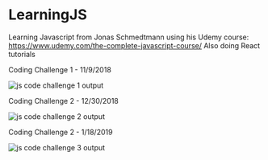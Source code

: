 # LearningJS

Learning Javascript from  Jonas Schmedtmann using his Udemy course: https://www.udemy.com/the-complete-javascript-course/
Also doing React tutorials


Coding Challenge 1 - 11/9/2018

![js code challenge 1 output](https://user-images.githubusercontent.com/7680427/48295113-b247fb80-e43d-11e8-9ef8-289b4d15d934.JPG)


Coding Challenge 2 - 12/30/2018


![js code challenge 2 output](https://user-images.githubusercontent.com/7680427/50554417-d8845d80-0c6e-11e9-9a7b-55a2e9c3e3ee.png)

Coding Challenge 2 - 1/18/2019


![js code challenge 3 output](https://user-images.githubusercontent.com/7680427/51377029-aa9c7700-1abe-11e9-851a-18b6abd2d49d.png)
